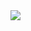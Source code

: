  
 
 
  


 
   
 
 
 
 
    
       


 <img src="[supportitem.pncg](https://encrypted-tbn0.gstatic.com/images?q=tbn:ANd9GcQZrhSmCcV7-XhQJcJ7Fr7-IzM0DD4dzGbu_w&s)"/>
 
 

 

 



